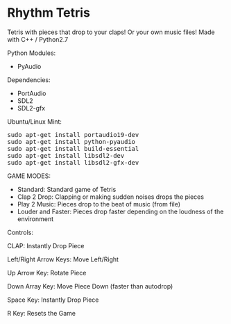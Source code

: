 # Rhythm Tetris

Tetris with pieces that drop to your claps!
Or your own music files! Made with C++ / Python2.7

Python Modules:
 - PyAudio

Dependencies:
 - PortAudio
 - SDL2
 - SDL2-gfx
 
Ubuntu/Linux Mint:
<pre>
sudo apt-get install portaudio19-dev
sudo apt-get install python-pyaudio
sudo apt-get install build-essential
sudo apt-get install libsdl2-dev
sudo apt-get install libsdl2-gfx-dev
</pre>
 
GAME MODES:
- Standard:
  Standard game of Tetris
- Clap 2 Drop:
  Clapping or making sudden noises drops the pieces
- Play 2 Music:
  Pieces drop to the beat of music (from file)
- Louder and Faster:
  Pieces drop faster depending on the loudness of the environment
  
 
Controls:

 CLAP: Instantly Drop Piece
 
 Left/Right Arrow Keys: Move Left/Right
 
 Up Arrow Key: Rotate Piece
 
 Down Array Key: Move Piece Down (faster than autodrop)
 
 Space Key: Instantly Drop Piece
 
 R Key: Resets the Game
